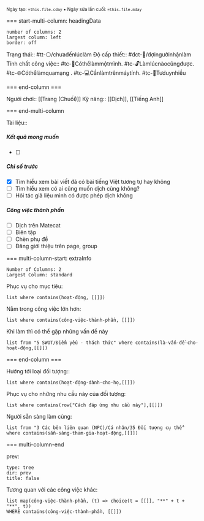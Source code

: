 <sub>Ngày tạo: `=this.file.cday` • Ngày sửa lần cuối: `=this.file.mday`</sub>

=== start-multi-column: headingData
```column-settings  
number of columns: 2
largest column: left
border: off
```

Trạng thái:: #tt-⚪/chưađếnlúclàm
Độ cấp thiết:: #đct-🍃/đợingườinhậnlàm 
Tính chất công việc:: #tc-🧍Cóthểlàmmộtmình. #tc-🔓Làmlúcnàocũngđược. #tc-🌐Cóthểlàmquamạng . #tc-💻Cầnlàmtrênmáytính. #tc-🧠Tưduynhiều

=== end-column ===

Người chơi:: [[Trang (Chuối)]]
Kỹ năng:: [[Dịch]], [[Tiếng Anh]]

=== end-multi-column

Tài liệu:: 
##### Kết quả mong muốn
- [ ] 
##### Chỉ số trước
- [x] Tìm hiểu xem bài viết đã có bài tiếng Việt tương tự hay không 
- [ ] Tìm hiểu xem có ai cũng muốn dịch cùng không?
- [ ] Hỏi tác giả liệu mình có được phép dịch không

##### Công việc thành phần
- [ ] Dịch trên Matecat
- [ ] Biên tập
- [ ] Chèn phụ đề
- [ ] Đăng giới thiệu trên page, group

=== multi-column-start: extraInfo
```column-settings
Number of Columns: 2
Largest Column: standard
```

Phục vụ cho mục tiêu:
```dataview
list where contains(hoạt-động, [[]])
```
Nằm trong công việc lớn hơn:
```dataview
list where contains(công-việc-thành-phần, [[]])
```
Khi làm thì có thể gặp những vấn đề này
```dataview
list from "5 SWOT/Điểm yếu - thách thức" where contains(là-vấn-đề-cho-hoạt-động,[[]])
```

=== end-column ===

Hướng tới loại đối tượng::
```dataview
list where contains(hoạt-động-dành-cho-họ,[[]])
```
Phục vụ cho những nhu cầu này của đối tượng:
```dataview
list where contains(row["Cách đáp ứng nhu cầu này"],[[]])
```
Người sẵn sàng làm cùng:
```dataview
list from "3 Các bên liên quan (NPC)/Cá nhân/35 Đối tượng cụ thể" where contains(sẵn-sàng-tham-gia-hoạt-động,[[]])
```

=== multi-column-end

prev:
```breadcrumbs
type: tree
dir: prev
title: false
```

Tương quan với các công việc khác:
```dataview 
list map(công-việc-thành-phần, (t) => choice(t = [[]], "**" + t + "**", t))
WHERE contains(công-việc-thành-phần, [[]])
```

